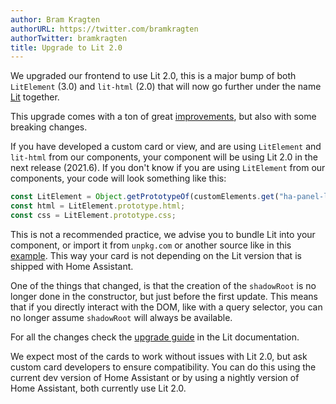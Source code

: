 ```yaml
---
author: Bram Kragten
authorURL: https://twitter.com/bramkragten
authorTwitter: bramkragten
title: Upgrade to Lit 2.0
---
```


We upgraded our frontend to use Lit 2.0, this is a major bump of both `LitElement` (3.0) and `lit-html` (2.0) that will now go further under the name [Lit](https://lit.dev) together.

This upgrade comes with a ton of great [improvements](https://lit.dev/blog/2021-04-21-lit-2.0-meet-lit-all-over-again/), but also with some breaking changes.

If you have developed a custom card or view, and are using `LitElement` and `lit-html` from our components, your component will be using Lit 2.0 in the next release (2021.6). If you don't know if you are using `LitElement` from our components, your code will look something like this:

```ts
const LitElement = Object.getPrototypeOf(customElements.get("ha-panel-lovelace"));
const html = LitElement.prototype.html;
const css = LitElement.prototype.css;
```

This is not a recommended practice, we advise you to bundle Lit into your component, or import it from `unpkg.com` or another source like in this [example](https://developers.home-assistant.io/docs/frontend/custom-ui/lovelace-custom-card#advanced-example). This way your card is not depending on the Lit version that is shipped with Home Assistant.

One of the things that changed, is that the creation of the `shadowRoot` is no longer done in the constructor, but just before the first update. This means that if you directly interact with the DOM, like with a query selector, you can no longer assume `shadowRoot` will always be available.

For all the changes check the [upgrade guide](https://lit.dev/docs/releases/upgrade/) in the Lit documentation.

We expect most of the cards to work without issues with Lit 2.0, but ask custom card developers to ensure compatibility. You can do this using the current dev version of Home Assistant or by using a nightly version of Home Assistant, both currently use Lit 2.0.
